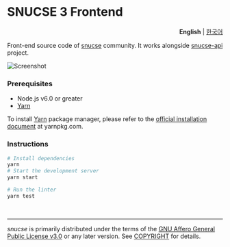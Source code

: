 SNUCSE 3 Frontend
========
<p align=right>
  <strong>English</strong> |
  <a href=README.ko.md>한국어</a>
</p>

Front-end source code of [snucse] community. It works alongside [snucse-api]
project.

![Screenshot](https://snucse.github.io/img/screenshot.png)

### Prerequisites
* Node.js v6.0 or greater
* [Yarn]

To install [Yarn] package manager, please refer to the [official installation
document] at yarnpkg.com.

### Instructions
```sh
# Install dependencies
yarn
# Start the development server
yarn start

# Run the linter
yarn test
```

<br>

--------

*snucse* is primarily distributed under the terms of the [GNU Affero General
Public License v3.0] or any later version. See [COPYRIGHT] for details.

[snucse]: https://www.snucse.org/
[snucse-api]: https://github.com/snucse/snucse-api
[Yarn]: https://yarnpkg.com/
[official installation document]: https://yarnpkg.com/en/docs/install
[GNU Affero General Public License v3.0]: LICENSE
[COPYRIGHT]: COPYRIGHT
